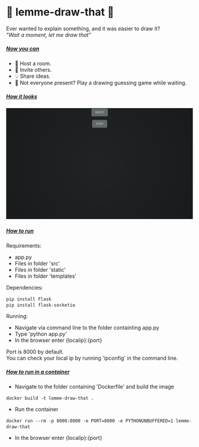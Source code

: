 # 🤝 lemme-draw-that 🎨
Ever wanted to explain something, and it was easier to draw it? <br>
*"Wait a moment, let me draw that"*
#####  <ins> Now you can </ins> <br>
- 👋 Host a room.<br>
- 🤝 Invite others.<br>
- 💡 Share ideas.<br>
- 🎨 Not everyone present? Play a drawing guessing game while waiting. <br>

##### <ins> How it looks </ins>  <br>
![D](https://github.com/Tomi-1997/lemme-draw-that/blob/main/app/misc/demo3.gif) <br>

##### <ins> How to run </ins>  <br>
Requirements: 
+ app.py
+ Files in folder 'src' 
+ Files in folder 'static'
+ Files in folder 'templates'

Dependencies:
```
pip install Flask
pip install flask-socketio
```

Running:
+ Navigate via command line to the folder containting app.py
+ Type 'python app.py'
+ In the browser enter {localip}:{port}

Port is 8000 by default. <br>
You can check your local ip by running 'ipconfig' in the command line.

##### <ins> How to run in a container </ins>  <br>
+ Navigate to the folder containing 'Dockerfile' and build the image
```
docker build -t lemme-draw-that .
```
+ Run the container
```
docker run --rm -p 8000:8000 -e PORT=8000 -e PYTHONUNBUFFERED=1 lemme-draw-that
```

+ In the browser enter {localip}:{port}